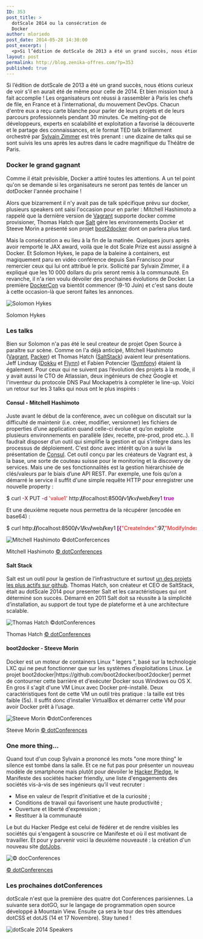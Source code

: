 ```yaml
---
ID: 353
post_title: >
  dotScale 2014 ou la consécration de
  Docker
author: mloriedo
post_date: 2014-05-28 14:30:00
post_excerpt: |
  <p>Si l’édition de dotScale de 2013 a été un grand succès, nous étions curieux de voir s'il en aurait été de même pour celle de 2014. Et bien mission tout à fait accomplie&nbsp;! Les organisateurs ont réussi à rassembler à Paris les chefs de file, en France et à l’international, du mouvement DevOps. Chacun d'entre eux a reçu carte blanche pour parler de leurs projets et de leurs parcours professionnels pendant 30 minutes. Ce melting-pot de développeurs, experts en scalabilité et exploitation a favorisé la découverte et le partage des connaissances, et le format TED talk brillamment orchestré par <a href="https://twitter.com/sylvinus">Sylvain Zimmer</a> est très prenant&nbsp;: une dizaine de talks qui se sont suivis les uns après les autres dans le cadre magnifique du Théâtre de Paris.</p>
layout: post
permalink: http://blog.zenika-offres.com/?p=353
published: true
---
```

<p>Si l’édition de dotScale de 2013 a été un grand succès, nous étions curieux de voir s'il en aurait été de même pour celle de 2014. Et bien mission tout à fait accomplie&nbsp;! Les organisateurs ont réussi à rassembler à Paris les chefs de file, en France et à l’international, du mouvement DevOps. Chacun d'entre eux a reçu carte blanche pour parler de leurs projets et de leurs parcours professionnels pendant 30 minutes. Ce melting-pot de développeurs, experts en scalabilité et exploitation a favorisé la découverte et le partage des connaissances, et le format TED talk brillamment orchestré par <a href="https://twitter.com/sylvinus">Sylvain Zimmer</a> est très prenant&nbsp;: une dizaine de talks qui se sont suivis les uns après les autres dans le cadre magnifique du Théâtre de Paris.</p>
<!--more-->
<h3>Docker le grand gagnant</h3> <p>Comme il était prévisible, Docker a attiré toutes les attentions. A un tel point qu'on se demande si les organisateurs ne seront pas tentés de lancer un dotDocker l'année prochaine&nbsp;!</p> <p>Alors que bizarrement il n'y avait pas de talk spécifique prévu sur docker, plusieurs speakers ont saisi l'occasion pour en parler&nbsp;: Mitchell Hashimoto a rappelé que la dernière version de <a href="http://www.vagrantup.com/">Vagrant</a> supporte docker comme provisioner, Thomas Hatch que <a href="http://www.saltstack.com/">Salt</a> gère les environnements Docker et Steeve Morin a présenté son projet <a href="https://github.com/boot2docker/boot2docker">boot2docker</a> dont on parlera plus tard.</p> <p>Mais la consécration a eu lieu à la fin de la matinée. Quelques jours après avoir remporté le JAX award, voilà que le dot Scale Prize est aussi assigné à Docker. Et Solomon Hykes, le papa de la baleine à containers, est magiquement paru en vidéo conférence depuis San Francisco pour remercier ceux qui lui ont attribué le prix. Sollicité par Sylvain Zimmer, il a expliqué que les 10 000 dollars du prix seront remis à la communauté. En revanche, il n'a rien voulu dévoiler des prochaines évolutions de Docker. La première <a href="http://www.dockercon.com/">DockerCon</a> va bientôt commencer (9-10 Juin) et c'est sans doute à cette occasion-là que seront faites les annonces.</p> <p><img src="/wp-content/uploads/2015/07/.IMG_20140519_163951_m.jpg" alt="Solomon Hykes" title="Solomon Hykes" /></p> <p>Solomon Hykes</p> <h3>Les talks</h3> <p>Bien sur Solomon n'a pas été le seul createur de projet Open Source à paraître sur scène. Comme on l'a déjà anticipé, Mitchell Hashimoto (<a href="http://www.vagrantup.com/">Vagrant</a>, <a href="http://mitchellh.com/packer">Packer</a>) et Thomas Hatch (<a href="http://www.saltstack.com/">SaltStack</a>) avaient leur présentations. Jeff Lindsay (<a href="https://github.com/progrium/dokku">Dokku</a> et <a href="https://flynn.io/">Flynn</a>) et Fabien Potencier (<a href="http://symfony.com/">Symfony</a>) étaient là également. Pour ceux qui ne suivent pas l’évolution des projets à la mode, il y avait aussi le CTO de Atlassian, deux ingénieurs de chez Google et l'inventeur du protocole DNS Paul Mockapetris à compléter le line-up. Voici un retour sur les 3 talks qui nous ont le plus inspirés&nbsp;:</p> <h4>Consul - Mitchell Hashimoto</h4> <p>Juste avant le début de la conférence, avec un collègue on discutait sur la difficulté de maintenir (i.e. créer, modifier, versionner) les fichiers de properties d’une application quand celle-ci évolue et qu’on exploite plusieurs environnements en parallèle (dev, recette, pre-prod, prod etc..). Il faudrait disposer d’un outil qui simplifie la gestion et qui s'intègre dans les processus de déploiement. C'est donc avec intérêt qu’on a suivi la présentation de <a href="http://www.consul.io/">Consul</a>. Cet outil conçu par les créateurs de Vagrant est, à la base, une sorte de couteau suisse pour le monitoring et la discovery de services. Mais une de ses fonctionnalités est la gestion hiérarchisée de clés/valeurs par le biais d’une API REST. Par exemple, une fois qu’on a démarré le service il suffit d'une simple requête HTTP pour enregistrer une nouvelle property&nbsp;:</p> <pre class="bash code bash" style="font-family:inherit">$ curl <span style="color: #660033;">-X</span> PUT <span style="color: #660033;">-d</span> <span style="color: #ff0000;">'value1'</span> http:<span style="color: #000000; font-weight: bold;">//</span>localhost:<span style="color: #000000;">8500</span><span style="color: #000000; font-weight: bold;">/</span>v1<span style="color: #000000; font-weight: bold;">/</span>kv<span style="color: #000000; font-weight: bold;">/</span>web<span style="color: #000000; font-weight: bold;">/</span>key1 <span style="color: #c20cb9; font-weight: bold;">true</span></pre> <p>Et une deuxième requete nous permettra de la récupérer (encodée en base64)&nbsp;:</p> <pre class="bash code bash" style="font-family:inherit">$ curl http:<span style="color: #000000; font-weight: bold;">//</span>localhost:<span style="color: #000000;">8500</span><span style="color: #000000; font-weight: bold;">/</span>v1<span style="color: #000000; font-weight: bold;">/</span>kv<span style="color: #000000; font-weight: bold;">/</span>web<span style="color: #000000; font-weight: bold;">/</span>key1 <span style="color: #7a0874; font-weight: bold;">&#91;</span><span style="color: #7a0874; font-weight: bold;">&#123;</span><span style="color: #ff0000;">&quot;CreateIndex&quot;</span>:<span style="color: #000000;">97</span>,<span style="color: #ff0000;">&quot;ModifyIndex&quot;</span>:<span style="color: #000000;">97</span>,<span style="color: #ff0000;">&quot;Key&quot;</span>:<span style="color: #ff0000;">&quot;web/key1&quot;</span>,<span style="color: #ff0000;">&quot;Flags&quot;</span>:<span style="color: #000000;">0</span>,<span style="color: #ff0000;">&quot;Value&quot;</span>:<span style="color: #ff0000;">&quot;dmFsdWUx&quot;</span><span style="color: #7a0874; font-weight: bold;">&#125;</span><span style="color: #7a0874; font-weight: bold;">&#93;</span></pre> <p><img src="/wp-content/uploads/2015/07/.MitchellHashimoto_m.jpg" alt="Mitchell Hashimoto ©dotConfercences" title="Mitchell Hashimoto ©dotConfercences" /></p> <p>Mitchell Hashimoto <a href="https://www.flickr.com/photos/97226415@N08" title="© dotConferences">© dotConferences</a></p> <h4>Salt Stack</h4> <p>Salt est un outil pour la gestion de l’infrastructure et surtout <a href="https://octoverse.github.com/">un des projets les plus actifs sur github</a>. Thomas Hatch, son créateur et CEO de SaltStack, était au dotScale 2014 pour presenter Salt et les caractéristiques qui ont déterminé son succès. Démarré en 2011 Salt doit sa réussite à la simplicité d’installation, au support de tout type de plateforme et à une architecture scalable.</p> <p><img src="/wp-content/uploads/2015/07/.ThomasHatch_m.jpg" alt="Thomas Hatch ©dotConferences" title="Thomas Hatch ©dotConferences" /></p> <p>Thomas Hatch <a href="https://www.flickr.com/photos/97226415@N08" title="© dotConferences">© dotConferences</a></p> <h4>boot2docker - Steeve Morin </h4> <p>Docker est un moteur de containers Linux " legers ", basé sur la technologie LXC qui ne peut fonctionner que sur les systèmes d’exploitations Linux. Le projet boot2docker|https://github.com/boot2docker/boot2docker] permet de contourner cette barrière et d'exécuter Docker sous Windows ou OS X. En gros il s'agit d'une VM Linux avec Docker pré-installé. Deux caractéristiques font de cette VM un outil très pratique&nbsp;: la taille est très faible (<a></a>5s). Il suffit donc d’installer VirtualBox et démarrer cette VM pour avoir Docker prêt à l’usage.</p> <p><img src="/wp-content/uploads/2015/07/.SteeveMorin_m.jpg" alt="Steeve Morin ©dotConferences" title="Steeve Morin ©dotConferences" /></p> <p>Steeve Morin <a href="https://www.flickr.com/photos/97226415@N08" title="© dotConferences">© dotConferences</a></p> <h3>One more thing...</h3> <p>Quand tout d'un coup Sylvain a prononcé les mots "one more thing" le silence est tombé dans la salle. Et ce ne fut pas pour présenter un nouveau modèle de smartphone mais plutôt pour dévoiler le <a href="https://github.com/dotconferences/hackerpledge">Hacker Pledge</a>, le Manifeste des sociétés hacker friendly, une liste d'engagements des sociétés vis-à-vis de ses ingénieurs qu’il veut recruter&nbsp;:</p> <ul> <li>Mise en valeur de l’esprit d’initiative et de la curiosité&nbsp;;</li> <li>Conditions de travail qui favorisent une haute productivité&nbsp;;</li> <li>Ouverture et liberté d'expression&nbsp;;</li> <li>Restituer à la communauté</li> </ul> <p>Le but du Hacker Pledge est celui de fédérer et de rendre visibles les sociétés qui s'engagent à souscrire ce Manifeste et où il est motivant de travailler. Et pour y parvenir voici la deuxième nouveauté&nbsp;: la création d'un nouveau site <a href="http://w
ww.dotjobs.io/">dotJobs</a>.</p> <p><img src="/wp-content/uploads/2015/07/.dotJobs_m.jpg" alt="© docConferences" title="© docConferences" /></p> <p><a href="https://www.flickr.com/photos/97226415@N08" title="© dotConferences">© dotConferences</a></p> <h3>Les prochaines dotConferences</h3> <p>dotScale n'est que la première des quatre dot Conferences parisiennes. La suivante sera dotGO, sur le langage de programmation open source développé à Mountain View. Ensuite ça sera le tour des très attendues dotCSS et dotJS (14 et 17 Novembre). Stay tuned&nbsp;!</p> <p><img src="/wp-content/uploads/2015/07/.dotScaleSpeakers_m.jpg" alt="dotScale 2014 Speakers" title="dotScale 2014 Speakers" /></p>